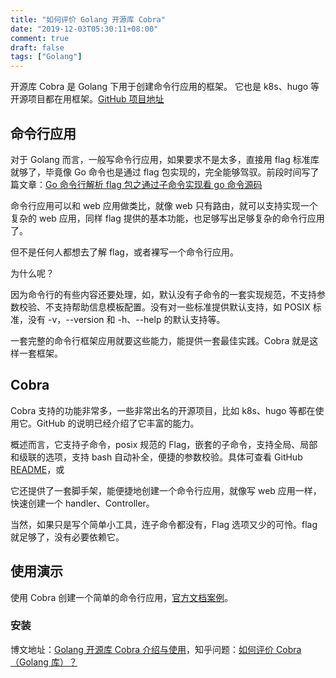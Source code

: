 ```yaml
---
title: "如何评价 Golang 开源库 Cobra"
date: "2019-12-03T05:30:11+08:00"
comment: true
draft: false
tags: ["Golang"]
---
```


开源库 Cobra 是 Golang 下用于创建命令行应用的框架。 它也是 k8s、hugo 等开源项目都在用框架。[GitHub 项目地址](https://github.com/spf13/cobra)

## 命令行应用

对于 Golang 而言，一般写命令行应用，如果要求不是太多，直接用 flag 标准库就够了，毕竟像 Go 命令也是通过 flag 包实现的，完全能够驾驭。前段时间写了篇文章：[Go 命令行解析 flag 包之通过子命令实现看 go 命令源码](https://www.poloxue.com/posts/2019-11-23-commandline-tool-flag-in-golang/)

命令行应用可以和 web 应用做类比，就像 web 只有路由，就可以支持实现一个复杂的 web 应用，同样 flag 提供的基本功能，也足够写出足够复杂的命令行应用了。

但不是任何人都想去了解 flag，或者裸写一个命令行应用。

为什么呢？

因为命令行的有些内容还要处理，如，默认没有子命令的一套实现规范，不支持参数校验、不支持帮助信息模板配置。没有对一些标准提供默认支持，如 POSIX 标准，没有 -v，--version 和 -h、--help 的默认支持等。 

一套完整的命令行框架应用就要这些能力，能提供一套最佳实践。Cobra 就是这样一套框架。

## Cobra

Cobra 支持的功能非常多，一些非常出名的开源项目，比如 k8s、hugo 等都在使用它。GitHub 的说明已经介绍了它丰富的能力。

概述而言，它支持子命令，posix 规范的 Flag，嵌套的子命令，支持全局、局部和级联的选项，支持 bash 自动补全，便捷的参数校验。具体可查看 GitHub [README](https://github.com/spf13/cobra)，或

它还提供了一套脚手架，能便捷地创建一个命令行应用，就像写 web 应用一样，快速创建一个 handler、Controller。

当然，如果只是写个简单小工具，连子命令都没有，Flag 选项又少的可怜。flag 就足够了，没有必要依赖它。
 
## 使用演示

使用 Cobra 创建一个简单的命令行应用，[官方文档案例](https://cobra.dev/)。

### 安装

博文地址：[Golang 开源库 Cobra 介绍与使用](http://localhost:1313/posts/2019-12-03-what-is-cobra/)，知乎问题：[如何评价 Cobra （Golang 库）？](https://www.zhihu.com/question/358956995/answer/919748685)

